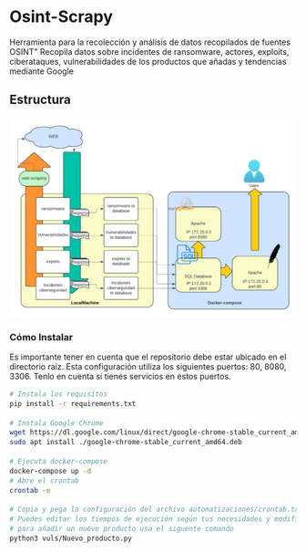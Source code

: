 # Osint-Scrapy
Herramienta para la recolección y análisis de datos recopilados de fuentes OSINT"
Recopila datos sobre incidentes de ransomware, actores, exploits, ciberataques, vulnerabilidades de los productos que añadas y tendencias mediante Google
## Estructura

  <a href="https://github.com/alvarolp19/proyecto/tfg.png"><img src="./tfg.png" alt="OpenCTI"></a>
### Cómo Instalar

Es importante tener en cuenta que el repositorio debe estar ubicado en el directorio raíz.
Esta configuración utiliza los siguientes puertos: 80, 8080, 3306. Tenlo en cuenta si tienes servicios en estos puertos.

```bash
# Instala los requisitos
pip install -r requirements.txt

# Instala Google Chrome
wget https://dl.google.com/linux/direct/google-chrome-stable_current_amd64.deb
sudo apt install ./google-chrome-stable_current_amd64.deb

# Ejecuta docker-compose
docker-compose up -d
# Abre el crontab
crontab -e

# Copia y pega la configuración del archivo automatizaciones/crontab.txt.
# Puedes editar los tiempos de ejecución según tus necesidades y modificar o eliminar los archivos .log.
# para añadir un nuevo producto usa el siguente comando
python3 vuls/Nuevo_producto.py


